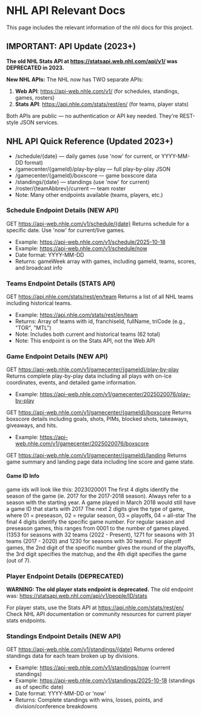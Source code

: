 # NHL API Relevant Docs

This page includes the relevant information of the nhl docs for this project.

## IMPORTANT: API Update (2023+)
**The old NHL Stats API at https://statsapi.web.nhl.com/api/v1/ was DEPRECATED in 2023.**

**New NHL APIs:** The NHL now has TWO separate APIs:
1. **Web API**: https://api-web.nhle.com/v1/ (for schedules, standings, games, rosters)
2. **Stats API**: https://api.nhle.com/stats/rest/en/ (for teams, player stats)

Both APIs are public — no authentication or API key needed.
They're REST-style JSON services.

## NHL API Quick Reference (Updated 2023+)
- /schedule/{date} — daily games (use 'now' for current, or YYYY-MM-DD format)
- /gamecenter/{gameId}/play-by-play — full play-by-play JSON
- /gamecenter/{gameId}/boxscore — game boxscore data
- /standings/{date} — standings (use 'now' for current)
- /roster/{teamAbbrev}/current — team roster
- Note: Many other endpoints available (teams, players, etc.)

### Schedule Endpoint Details (NEW API)
GET https://api-web.nhle.com/v1/schedule/{date}
Returns schedule for a specific date. Use 'now' for current/live games.
- Example: https://api-web.nhle.com/v1/schedule/2025-10-18
- Example: https://api-web.nhle.com/v1/schedule/now
- Date format: YYYY-MM-DD
- Returns: gameWeek array with games, including gameId, teams, scores, and broadcast info

### Teams Endpoint Details (STATS API)
GET https://api.nhle.com/stats/rest/en/team
Returns a list of all NHL teams including historical teams.
- Example: https://api.nhle.com/stats/rest/en/team
- Returns: Array of teams with id, franchiseId, fullName, triCode (e.g., "TOR", "MTL")
- Note: Includes both current and historical teams (62 total)
- Note: This endpoint is on the Stats API, not the Web API

### Game Endpoint Details (NEW API)
GET https://api-web.nhle.com/v1/gamecenter/{gameId}/play-by-play
Returns complete play-by-play data including all plays with on-ice coordinates, events, and detailed game information.
- Example: https://api-web.nhle.com/v1/gamecenter/2025020076/play-by-play

GET https://api-web.nhle.com/v1/gamecenter/{gameId}/boxscore
Returns boxscore details including goals, shots, PIMs, blocked shots, takeaways, giveaways, and hits.
- Example: https://api-web.nhle.com/v1/gamecenter/2025020076/boxscore

GET https://api-web.nhle.com/v1/gamecenter/{gameId}/landing
Returns game summary and landing page data including line score and game state.
#### Game ID Info
game ids will look like this: 2023020001
The first 4 digits identify the season of the game (ie. 2017 for the 2017-2018 season). Always refer to a season with the starting year. A game played in March 2018 would still have a game ID that starts with 2017
The next 2 digits give the type of game, where 01 = preseason, 02 = regular season, 03 = playoffs, 04 = all-star
The final 4 digits identify the specific game number. For regular season and preseason games, this ranges from 0001 to the number of games played. (1353 for seasons with 32 teams (2022 - Present), 1271 for seasons with 31 teams (2017 - 2020) and 1230 for seasons with 30 teams). For playoff games, the 2nd digit of the specific number gives the round of the playoffs, the 3rd digit specifies the matchup, and the 4th digit specifies the game (out of 7).

### Player Endpoint Details (DEPRECATED)
**WARNING: The old player stats endpoint is deprecated.**
The old endpoint was: https://statsapi.web.nhl.com/api/v1/people/ID/stats

For player stats, use the Stats API at https://api.nhle.com/stats/rest/en/
Check NHL API documentation or community resources for current player stats endpoints.

### Standings Endpoint Details (NEW API)
GET https://api-web.nhle.com/v1/standings/{date}
Returns ordered standings data for each team broken up by divisions.
- Example: https://api-web.nhle.com/v1/standings/now (current standings)
- Example: https://api-web.nhle.com/v1/standings/2025-10-18 (standings as of specific date)
- Date format: YYYY-MM-DD or 'now'
- Returns: Complete standings with wins, losses, points, and division/conference breakdowns
